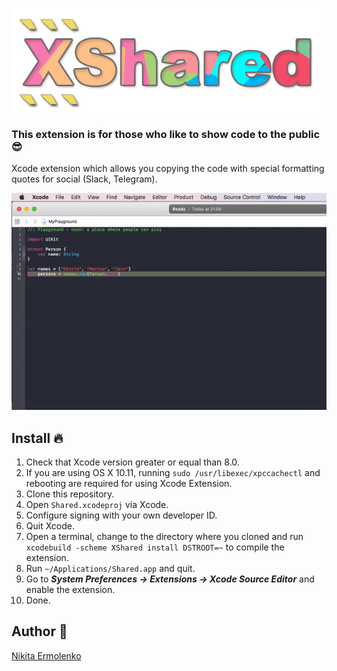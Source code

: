 <p align="center">
  <img src="img/logo.jpg" alt="XShared"/>
</p>

### This extension is for those who like to show code to the public :sunglasses:

Xcode extension which allows you copying the code with special formatting quotes for social (Slack, Telegram).

![demo](img/tutorial.gif)

## Install :fire:

1. Check that Xcode version greater or equal than 8.0.
2. If you are using OS X 10.11, running `sudo /usr/libexec/xpccachectl` and rebooting are required for using Xcode Extension.
3. Clone this repository.
4. Open `Shared.xcodeproj` via Xcode.
5. Configure signing with your own developer ID. 
6. Quit Xcode.
7. Open a terminal, change to the directory where you cloned and run `xcodebuild -scheme XShared install DSTROOT=~` to compile the extension.
8. Run `~/Applications/Shared.app` and quit.
9. Go to ***System Preferences -> Extensions -> Xcode Source Editor*** and enable the extension.
10. Done.

## Author :muscle:

[Nikita Ermolenko](https://github.com/Otbivnoe) 
